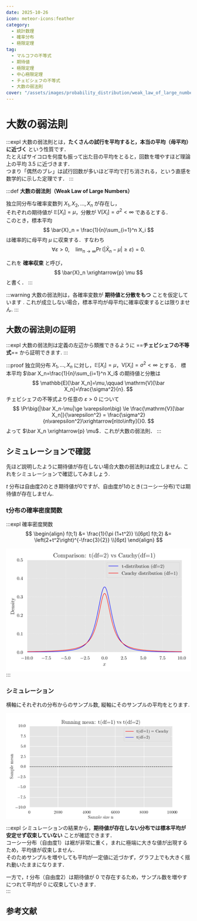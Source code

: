 ```yaml
---
date: 2025-10-26
icon: meteor-icons:feather
category:
  - 統計数理
  - 確率分布
  - 極限定理
tag:
  - マルコフの不等式
  - 期待値
  - 極限定理
  - 中心極限定理
  - チェビシェフの不等式
  - 大数の弱法則
cover: "/assets/images/probability_distribution/weak_law_of_large_numbers/thumbnail.png"
---
```


<!-- more -->

# 大数の弱法則

:::expl
大数の弱法則とは，**たくさんの試行を平均すると，本当の平均（母平均）に近づく** という性質です．  
たとえばサイコロを何度も振って出た目の平均をとると，回数を増やすほど理論上の平均 3.5 に近づきます．  
つまり「偶然のブレ」は試行回数が多いほど平均で打ち消される，という直感を数学的に示した定理です．
:::

:::def
**大数の弱法則（Weak Law of Large Numbers）**

独立同分布な確率変数列 $X_1, X_2, \dots, X_n$ が存在し，  
それぞれの期待値が $\mathbb{E}[X_i] = \mu$，分散が $\mathrm{V}[X_i] = \sigma^2 < \infty$ であるとする．  
このとき，標本平均
$$
\bar{X}_n = \frac{1}{n}\sum_{i=1}^n X_i
$$
は確率的に母平均 $\mu$ に収束する．すなわち
$$
\forall \varepsilon > 0,\quad
\lim_{n \to \infty} \Pr\left(|\bar{X}_n - \mu| \ge \varepsilon\right) = 0.
$$

これを **確率収束** と呼び，
$$
\bar{X}_n \xrightarrow{p} \mu
$$
と書く．
::: 

:::warning
大数の弱法則は，各確率変数が **期待値と分散をもつ** ことを仮定しています .
これが成立しない場合，標本平均が母平均に確率収束するとは限りません.
:::


## 大数の弱法則の証明
:::expl
大数の弱法則は定義の左辺から類推できるように ==**チェビシェフの不等式**== から証明できます.
:::

<div class="vp-card-container">

<VPCard
  title="チェビシェフの不等式"
  desc="チェビシェフの不等式の証明"
  link="/posts/probability_distribution/chebyshev.html"
/>

</div>

:::proof
独立同分布 $X_1,\dots,X_n$ に対し，$\mathbb{E}[X_i]=\mu$，$\mathrm{V}[X_i]=\sigma^2<\infty$ とする．
標本平均 $\bar X_n=\frac{1}{n}\sum_{i=1}^n X_i$ の期待値と分散は
$$
\mathbb{E}[\bar X_n]=\mu,\qquad \mathrm{V}[\bar X_n]=\frac{\sigma^2}{n}.
$$
チェビシェフの不等式より任意の $\varepsilon>0$ について
$$
\Pr\big(|\bar X_n-\mu|\ge \varepsilon\big)
\le \frac{\mathrm{V}[\bar X_n]}{\varepsilon^2}
= \frac{\sigma^2}{n\varepsilon^2}\xrightarrow[n\to\infty]{}0.
$$
よって $\bar X_n \xrightarrow{p} \mu$．これが大数の弱法則．
:::

## シミュレーションで確認
先ほど説明したように期待値が存在しない場合大数の弱法則は成立しません.
これをシミュレーションで確認してみましょう.

$t$ 分布は自由度2のとき期待値が$0$ですが、自由度が1のとき(コーシー分布)では期待値が存在しません.

<div class="vp-card-container">
<VPCard
  title="t分布"
  desc="PDF・CDF・期待値・分散"
  link="/posts/probability_distribution/t.html"
/>
</div>

### t分布の確率密度関数

:::expl 確率密度関数
$$
\begin{align}
f(t;1) &= \frac{1}{\pi (1+t^2)} \\[6pt]
f(t;2) &= \left(2+t^2\right)^{-\frac{3}{2}} \\[6pt]
\end{align}
$$
<div style="display: flex; gap: 10px; justify-content: center;">
  <img src="/assets/images/probability_distribution/weak_law_of_large_numbers/t_pdf.png" style="max-width: 100%; height: auto;">
</div>
:::

### シミュレーション

横軸にそれぞれの分布からのサンプル数, 縦軸にそのサンプルの平均をとります.


<div style="display: flex; gap: 10px; justify-content: center;">
  <img src="/assets/images/probability_distribution/weak_law_of_large_numbers/weaklaw.gif" style="max-width: 100%; height: auto;">
</div>

:::expl
シミュレーションの結果から，**期待値が存在しない分布では標本平均が安定せず収束していない** ことが確認できます．  
コーシー分布（自由度1）は裾が非常に重く，まれに極端に大きな値が出現するため，平均値が収束しません．  
そのためサンプルを増やしても平均が一定値に近づかず，グラフ上でも大きく揺れ動いたままになります．  

一方で，$t$ 分布（自由度2）は期待値が $0$ で存在するため，サンプル数を増やすにつれて平均が $0$ に収束していきます．  
:::

## 参考文献
<AffiliateBook id="official1"/>
<AffiliateBook id="takemura_gen_stats"/>